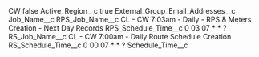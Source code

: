 <?xml version="1.0" encoding="UTF-8"?>
<CustomMetadata xmlns="http://soap.sforce.com/2006/04/metadata" xmlns:xsi="http://www.w3.org/2001/XMLSchema-instance" xmlns:xsd="http://www.w3.org/2001/XMLSchema">
    <label>CW</label>
    <protected>false</protected>
    <values>
        <field>Active_Region__c</field>
        <value xsi:type="xsd:boolean">true</value>
    </values>
    <values>
        <field>External_Group_Email_Addresses__c</field>
        <value xsi:nil="true"/>
    </values>
    <values>
        <field>Job_Name__c</field>
        <value xsi:nil="true"/>
    </values>
    <values>
        <field>RPS_Job_Name__c</field>
        <value xsi:type="xsd:string">CL - CW 7:03am - Daily - RPS &amp; Meters Creation - Next Day Records</value>
    </values>
    <values>
        <field>RPS_Schedule_Time__c</field>
        <value xsi:type="xsd:string">0 03 07 * * ?</value>
    </values>
    <values>
        <field>RS_Job_Name__c</field>
        <value xsi:type="xsd:string">CL - CW 7:00am - Daily Route Schedule Creation</value>
    </values>
    <values>
        <field>RS_Schedule_Time__c</field>
        <value xsi:type="xsd:string">0 00 07 * * ?</value>
    </values>
    <values>
        <field>Schedule_Time__c</field>
        <value xsi:nil="true"/>
    </values>
</CustomMetadata>

